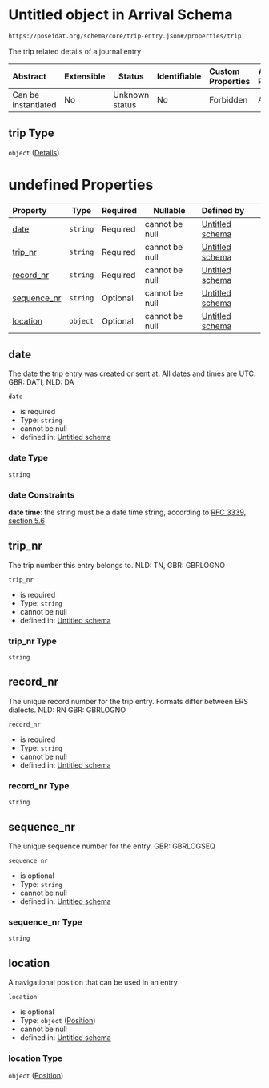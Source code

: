 # Untitled object in Arrival Schema

```txt
https://poseidat.org/schema/core/trip-entry.json#/properties/trip
```

The trip related details of a journal entry


| Abstract            | Extensible | Status         | Identifiable | Custom Properties | Additional Properties | Access Restrictions | Defined In                                                          |
| :------------------ | ---------- | -------------- | ------------ | :---------------- | --------------------- | ------------------- | ------------------------------------------------------------------- |
| Can be instantiated | No         | Unknown status | No           | Forbidden         | Allowed               | none                | [arrival.json\*](schemas/entry/arrival.json "open original schema") |

## trip Type

`object` ([Details](arrival-properties-trip.md))

# undefined Properties

| Property                    | Type     | Required | Nullable       | Defined by                                                                                                                              |
| :-------------------------- | -------- | -------- | -------------- | :-------------------------------------------------------------------------------------------------------------------------------------- |
| [date](#date)               | `string` | Required | cannot be null | [Untitled schema](trip-entry-properties-date.md "https&#x3A;//poseidat.org/schema/core/trip-entry.json#/properties/date")               |
| [trip_nr](#trip_nr)         | `string` | Required | cannot be null | [Untitled schema](trip-entry-properties-trip_nr.md "https&#x3A;//poseidat.org/schema/core/trip-entry.json#/properties/trip_nr")         |
| [record_nr](#record_nr)     | `string` | Required | cannot be null | [Untitled schema](trip-entry-properties-record_nr.md "https&#x3A;//poseidat.org/schema/core/trip-entry.json#/properties/record_nr")     |
| [sequence_nr](#sequence_nr) | `string` | Optional | cannot be null | [Untitled schema](trip-entry-properties-sequence_nr.md "https&#x3A;//poseidat.org/schema/core/trip-entry.json#/properties/sequence_nr") |
| [location](#location)       | `object` | Optional | cannot be null | [Untitled schema](trip-entry-properties-position.md "https&#x3A;//poseidat.org/schema/core/position.json#/properties/location")         |

## date

The date the trip entry was created or sent at. All dates and times are UTC. GBR: DATI, NLD: DA


`date`

-   is required
-   Type: `string`
-   cannot be null
-   defined in: [Untitled schema](trip-entry-properties-date.md "https&#x3A;//poseidat.org/schema/core/trip-entry.json#/properties/date")

### date Type

`string`

### date Constraints

**date time**: the string must be a date time string, according to [RFC 3339, section 5.6](https://tools.ietf.org/html/rfc3339 "check the specification")

## trip_nr

The trip number this entry belongs to. NLD: TN, GBR: GBRLOGNO


`trip_nr`

-   is required
-   Type: `string`
-   cannot be null
-   defined in: [Untitled schema](trip-entry-properties-trip_nr.md "https&#x3A;//poseidat.org/schema/core/trip-entry.json#/properties/trip_nr")

### trip_nr Type

`string`

## record_nr

The unique record number for the trip entry. Formats differ between ERS dialects. NLD: RN GBR: GBRLOGNO


`record_nr`

-   is required
-   Type: `string`
-   cannot be null
-   defined in: [Untitled schema](trip-entry-properties-record_nr.md "https&#x3A;//poseidat.org/schema/core/trip-entry.json#/properties/record_nr")

### record_nr Type

`string`

## sequence_nr

The unique sequence number for the  entry. GBR: GBRLOGSEQ


`sequence_nr`

-   is optional
-   Type: `string`
-   cannot be null
-   defined in: [Untitled schema](trip-entry-properties-sequence_nr.md "https&#x3A;//poseidat.org/schema/core/trip-entry.json#/properties/sequence_nr")

### sequence_nr Type

`string`

## location

A navigational position that can be used in an entry


`location`

-   is optional
-   Type: `object` ([Position](trip-entry-properties-position.md))
-   cannot be null
-   defined in: [Untitled schema](trip-entry-properties-position.md "https&#x3A;//poseidat.org/schema/core/position.json#/properties/location")

### location Type

`object` ([Position](trip-entry-properties-position.md))
